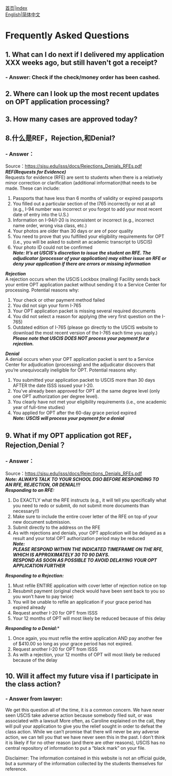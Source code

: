 [首页](https://ion2014.github.io/OPTActionLogs/index_ch)|[index](https://ion2014.github.io/OPTActionLogs)<br/>
[English](https://ion2014.github.io/OPTActionLogs/faq_en)|[简体中文](https://ion2014.github.io/OPTActionLogs/faq_ch)

# Frequently Asked Questions

## 1. What can I do next if I delivered my application XXX weeks ago, but still haven't got a receipt?
### - Answer: Check if the check/money order has been cashed.  

## 2. Where can I look up the most recent updates on OPT application processing?

## 3. How many cases are approved today?


## 8.什么是REF，Rejection,和Denial?
### - Answer：<br/>
Source：https://sjsu.edu/isss/docs/Rejections_Denials_RFEs.pdf<br/>
***REF(Requests for Evidence)***<br/>
Requests for evidence (RFE) are sent to students when there is a relatively minor correction or clarification (additional information)that needs to be made. These can include:<br/>
1. Passports that have less than 6 months of validity or expired passports<br/>
2. You filled out a particular section of the I765 incorrectly or not at all (e.g., I-94 number was incorrect or you forgot to add your most recent date of entry into the U.S.)<br/>
3. Information on I-94/I-20 is inconsistent or incorrect (e.g., incorrect name order, wrong visa class, etc.)<br/>
4. Your photos are older than 30 days or are of poor quality<br/>
5. You need to prove that you fulfilled your eligibility requirements for OPT (i.e., you will be asked to submit an academic transcript to USCIS)<br/>
6. Your photo ID could not be confirmed<br/>
***Note: It’s at USCIS’s discretion to issue the student an RFE. The adjudicator (processor of your application) may either issue an RFE or deny your application if there are errors or missing information***<br/>

***Rejection***<br/>
A rejection occurs when the USCIS Lockbox (mailing) Facility sends back your entire OPT application packet without sending it to a Service Center for processing. Potential reasons why:<br/>
1. Your check or other payment method failed<br/>
2. You did not sign your form I-765<br/>
3. Your OPT application packet is missing several required documents<br/>
4. You did not select a reason for applying (the very first question on the I-765)<br/>
5. Outdated edition of I-765 (please go directly to the USCIS website to download the most recent version of the I-765 each time you apply.)<br/>
***Please note that USCIS DOES NOT process your payment for a rejection.***


***Denial***<br/>
A denial occurs when your OPT application packet is sent to a Service Center for adjudication (processing) and the adjudicator discovers that you’re unequivocally ineligible for OPT. Potential reasons why:<br/>
1. You submitted your application packet to USCIS more than 30 days AFTER the date ISSS issued your I-20.<br/>
2. You’ve already been approved for OPT at the same degree level (only one OPT authorization per degree level).<br/>
3. You clearly have not met your eligibility requirements (i.e., one academic year of full-time studies)<br/>
4. You applied for OPT after the 60-day grace period expired<br/>
***Note: USCIS will process your payment for a denial***<br/>


## 9. What if my OPT application got REF，Rejection,Denial？
### - Answer：<br/>
Source：https://sjsu.edu/isss/docs/Rejections_Denials_RFEs.pdf<br/>
***Note: ALWAYS TALK TO YOUR SCHOOL DSO BEFORE RESPONDING TO AN RFE, REJECTION, OR DENIAL!!!***<br/>
***Responding to an RFE:***<br/>
1. Do EXACTLY what the RFE instructs (e.g., it will tell you specifically what you need to redo or submit, do not submit more documents than necessary!!)<br/>
2. Make sure to include the entire cover letter of the RFE on top of your new document submission.<br/>
3. Submit directly to the address on the RFE<br/>
4. As with rejections and denials, your OPT application will be delayed as a result and your total OPT authorization period may be reduced<br/>
***Note:<br/>PLEASE RESPOND WITHIN THE INDICATED TIMEFRAME ON THE RFE, WHICH IS APPROXIMATELY 30 TO 90 DAYS.<br/>
RESPOND AS SOON AS POSSIBLE TO AVOID DELAYING YOUR OPT APPLICATION FURTHER***

***Responding to a Rejection:***<br/>
1. Must refile ENTIRE application with cover letter of rejection notice on top<br/>
2. Resubmit payment (original check would have been sent back to you so you won’t have to pay twice)<br/>
3. You will be unable to refile an application if your grace period has expired already<br/>
4. Request another I-20 for OPT from ISSS<br/>
5. Your 12 months of OPT will most likely be reduced because of this delay<br/>

***Responding to a Denial:****<br/>
1. Once again, you must refile the entire application AND pay another fee of $410.00 so long as your grace period has
not expired.<br/>
2. Request another I-20 for OPT from ISSS<br/>
3. As with a rejection, your 12 months of OPT will most likely be reduced because of the delay<br/>



## 10. Will it affect my future visa if I participate in the class action?
### - Answer from lawyer: <br/>
We get this question all of the time, it is a common concern.  We have never seen USCIS take adverse action because somebody filed suit, or was associated with a lawsuit  More often, as Caroline explained on the call, they will pull your application to give you the relief sought in order to defeat the class action. While we can’t promise that there will never be any adverse action, we can tell you that we have never seen this in the past.  I don’t think it is likely if for no other reason (and there are other reasons), USCIS has no central repository of information to put a “black mark” on your file.



Disclaimer: The information contained in this website is not an official guide, but a summary of the information collected by the students themselves for reference.
